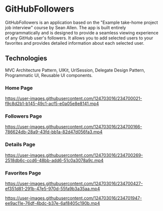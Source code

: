 # GitHubFollowers
GitHubFollowers is an application based on the "Example take-home project job interview" course by Sean Allen. The app is built entirely programmatically and is designed to provide a seamless viewing experience of any GitHub user's followers. It allows you to add selected users to your favorites and provides detailed information about each selected user.

## Technologies
MVC Architecture Pattern, UIKit, UrlSession, Delegate Design Pattern, Programmatic UI, Reusable UI components.

### Home Page
https://user-images.githubusercontent.com/124703016/234700021-f9c8d2b1-b145-49c1-acf5-e0a05e8e8141.mp4

### Followers Page
https://user-images.githubusercontent.com/124703016/234700166-786624db-28a9-43fd-bb1a-82d47d056fa3.mp4

### Details Page
https://user-images.githubusercontent.com/124703016/234700269-2518db6c-ccd6-48bb-add6-51c0a3078a9c.mp4

### Favorites Page
https://user-images.githubusercontent.com/124703016/234700427-ef351d81-291b-47e5-970d-55fa9b3a35aa.mp4

https://user-images.githubusercontent.com/124703016/234701947-ee9ac11e-76df-4bdc-b37e-6af8405c190b.mp4

